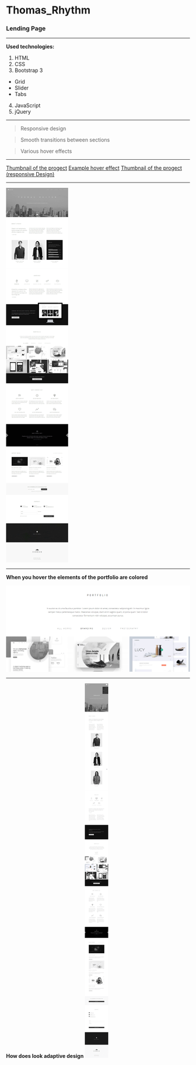 # Thomas_Rhythm

### Lending Page

_________
**Used technologies:**

1. HTML
2. CSS
3. Bootstrap 3
*  Grid
*  Slider
*  Tabs
4. JavaScript
5. jQuery 
_______


> Responsive design

> Smooth transitions between sections

> Various hover effects

_______
[Thumbnail of the progect](Thomas__Rhythm.jpg)
[Example hover effect](Thomas_Rhythm_hover_effect-portfolio.png)
[Thumbnail of the progect (responsive Design)](Thomas_Rhythm_resolution-767px.png)
_______
![screen](Thomas__Rhythm.jpg)
___________
**When you hover the elements of the portfolio are colored**

![screen](Thomas_Rhythm_hover_effect-portfolio.png)

___________
**How does look adaptive design**
![screen](Thomas_Rhythm_resolution-767px.png)
